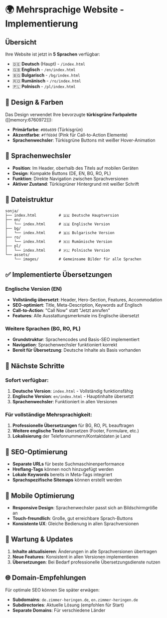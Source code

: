 # 🌍 Mehrsprachige Website - Implementierung

## Übersicht
Ihre Website ist jetzt in **5 Sprachen** verfügbar:
- 🇩🇪 **Deutsch** (Haupt) - `/index.html`
- 🇬🇧 **Englisch** - `/en/index.html`
- 🇧🇬 **Bulgarisch** - `/bg/index.html`
- 🇷🇴 **Rumänisch** - `/ro/index.html`
- 🇵🇱 **Polnisch** - `/pl/index.html`

## 🎨 Design & Farben
Das Design verwendet Ihre bevorzugte **türkisgrüne Farbpalette** ([[memory:6760972]]):
- **Primärfarbe**: `#00a699` (Türkisgrün)
- **Akzentfarbe**: `#ff6b9d` (Pink für Call-to-Action Elemente)
- **Sprachenwechsler**: Türkisgrüne Buttons mit weißer Hover-Animation

## 🔄 Sprachenwechsler
- **Position**: Im Header, oberhalb des Titels auf mobilen Geräten
- **Design**: Kompakte Buttons (DE, EN, BG, RO, PL)
- **Funktion**: Direkte Navigation zwischen Sprachversionen
- **Aktiver Zustand**: Türkisgrüner Hintergrund mit weißer Schrift

## 📁 Dateistruktur
```
sonja/
├── index.html          # 🇩🇪 Deutsche Hauptversion
├── en/
│   └── index.html      # 🇬🇧 Englische Version
├── bg/
│   └── index.html      # 🇧🇬 Bulgarische Version
├── ro/
│   └── index.html      # 🇷🇴 Rumänische Version
├── pl/
│   └── index.html      # 🇵🇱 Polnische Version
└── assets/
    └── images/         # Gemeinsame Bilder für alle Sprachen
```

## ✅ Implementierte Übersetzungen

### Englische Version (EN)
- **Vollständig übersetzt**: Header, Hero-Section, Features, Accommodation
- **SEO-optimiert**: Title, Meta-Description, Keywords auf Englisch
- **Call-to-Action**: "Call Now" statt "Jetzt anrufen"
- **Features**: Alle Ausstattungsmerkmale ins Englische übersetzt

### Weitere Sprachen (BG, RO, PL)
- **Grundstruktur**: Sprachencodes und Basis-SEO implementiert
- **Navigation**: Sprachenwechsler funktioniert korrekt
- **Bereit für Übersetzung**: Deutsche Inhalte als Basis vorhanden

## 🚀 Nächste Schritte

### Sofort verfügbar:
1. **Deutsche Version**: `index.html` - Vollständig funktionsfähig
2. **Englische Version**: `en/index.html` - Hauptinhalte übersetzt
3. **Sprachenwechsler**: Funktioniert in allen Versionen

### Für vollständige Mehrsprachigkeit:
1. **Professionelle Übersetzungen** für BG, RO, PL beauftragen
2. **Weitere englische Texte** übersetzen (Footer, Formulare, etc.)
3. **Lokalisierung** der Telefonnummern/Kontaktdaten je Land

## 🎯 SEO-Optimierung
- **Separate URLs** für beste Suchmaschinenperformance
- **Hreflang-Tags** können noch hinzugefügt werden
- **Lokale Keywords** bereits in Meta-Tags integriert
- **Sprachspezifische Sitemaps** können erstellt werden

## 📱 Mobile Optimierung
- **Responsive Design**: Sprachenwechsler passt sich an Bildschirmgröße an
- **Touch-freundlich**: Große, gut erreichbare Sprach-Buttons
- **Konsistente UX**: Gleiche Bedienung in allen Sprachversionen

## 🔧 Wartung & Updates
1. **Inhalte aktualisieren**: Änderungen in alle Sprachversionen übertragen
2. **Neue Features**: Konsistent in allen Versionen implementieren
3. **Übersetzungen**: Bei Bedarf professionelle Übersetzungsdienste nutzen

## 🌐 Domain-Empfehlungen
Für optimale SEO können Sie später erwägen:
- **Subdomains**: `de.zimmer-heringen.de`, `en.zimmer-heringen.de`
- **Subdirectories**: Aktuelle Lösung (empfohlen für Start)
- **Separate Domains**: Für verschiedene Länder
